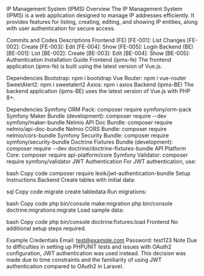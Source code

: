 IP Management System (IPMS)
Overview
The IP Management System (IPMS) is a web application designed to manage IP addresses efficiently. It provides features for listing, creating, editing, and showing IP entities, along with user authentication for secure access.

Commits and Codes Descriptions
Frontend (FE)
[FE-001]: List Changes
[FE-002]: Create
[FE-003]: Edit
[FE-004]: Show
[FE-005]: Login
Backend (BE)
[BE-001]: List
[BE-002]: Create
[BE-003]: Edit
[BE-004]: Show
[BE-005]: Authentication
Installation Guide
Frontend (ipms-fe)
The frontend application (ipms-fe) is built using the latest version of Vue.js.

Dependencies
Bootstrap: npm i bootstrap
Vue Router: npm i vue-router
SweetAlert2: npm i sweetalert2
Axios: npm i axios
Backend (ipms-BE)
The backend application (ipms-BE) uses the latest version of Vue.js with PHP 8+.

Dependencies
Symfony ORM Pack: composer require symfony/orm-pack
Symfony Maker Bundle (development): composer require --dev symfony/maker-bundle
Nelmio API Doc Bundle: composer require nelmio/api-doc-bundle
Nelmio CORS Bundle: composer require nelmio/cors-bundle
Symfony Security Bundle: composer require symfony/security-bundle
Doctrine Fixtures Bundle (development): composer require --dev doctrine/doctrine-fixtures-bundle
API Platform Core: composer require api-platform/core
Symfony Validator: composer require symfony/validator
JWT Authentication
For JWT authentication, use:

bash
Copy code
composer require lexik/jwt-authentication-bundle
Setup Instructions
Backend
Create tables with initial data:

sql
Copy code
migrate create tabledata
Run migrations:

bash
Copy code
php bin/console make:migration
php bin/console doctrine:migrations:migrate
Load sample data:

bash
Copy code
php bin/console doctrine:fixtures:load
Frontend
No additional setup steps required.

Example Credentials
Email: test@example.com
Password: test123
Note
Due to difficulties in setting up PHPUNIT tests and issues with OAuth2 configuration, JWT authentication was used instead. This decision was made due to time constraints and the familiarity of using JWT authentication compared to OAuth2 in Laravel.
